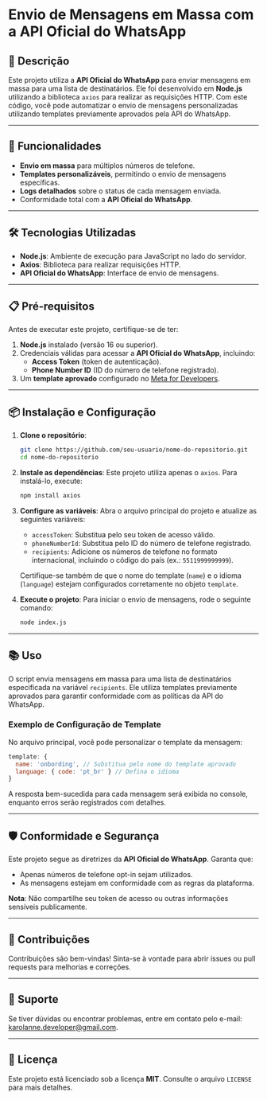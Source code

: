 # Envio de Mensagens em Massa com a API Oficial do WhatsApp

## 📄 Descrição

Este projeto utiliza a **API Oficial do WhatsApp** para enviar mensagens em massa para uma lista de destinatários. Ele foi desenvolvido em **Node.js** utilizando a biblioteca `axios` para realizar as requisições HTTP. Com este código, você pode automatizar o envio de mensagens personalizadas utilizando templates previamente aprovados pela API do WhatsApp.

---

## 🚀 Funcionalidades

- **Envio em massa** para múltiplos números de telefone.
- **Templates personalizáveis**, permitindo o envio de mensagens específicas.
- **Logs detalhados** sobre o status de cada mensagem enviada.
- Conformidade total com a **API Oficial do WhatsApp**.

---

## 🛠️ Tecnologias Utilizadas

- **Node.js**: Ambiente de execução para JavaScript no lado do servidor.
- **Axios**: Biblioteca para realizar requisições HTTP.
- **API Oficial do WhatsApp**: Interface de envio de mensagens.

---

## 📋 Pré-requisitos

Antes de executar este projeto, certifique-se de ter:

1. **Node.js** instalado (versão 16 ou superior).
2. Credenciais válidas para acessar a **API Oficial do WhatsApp**, incluindo:
   - **Access Token** (token de autenticação).
   - **Phone Number ID** (ID do número de telefone registrado).
3. Um **template aprovado** configurado no [Meta for Developers](https://developers.facebook.com/).

---

## 📦 Instalação e Configuração

1. **Clone o repositório**:
   ```bash
   git clone https://github.com/seu-usuario/nome-do-repositorio.git
   cd nome-do-repositorio
   ```

2. **Instale as dependências**:
   Este projeto utiliza apenas o `axios`. Para instalá-lo, execute:
   ```bash
   npm install axios
   ```

3. **Configure as variáveis**:
   Abra o arquivo principal do projeto e atualize as seguintes variáveis:
   - `accessToken`: Substitua pelo seu token de acesso válido.
   - `phoneNumberId`: Substitua pelo ID do número de telefone registrado.
   - `recipients`: Adicione os números de telefone no formato internacional, incluindo o código do país (ex.: `5511999999999`).

   Certifique-se também de que o nome do template (`name`) e o idioma (`language`) estejam configurados corretamente no objeto `template`.

4. **Execute o projeto**:
   Para iniciar o envio de mensagens, rode o seguinte comando:
   ```bash
   node index.js
   ```

---

## 📚 Uso

O script envia mensagens em massa para uma lista de destinatários especificada na variável `recipients`. Ele utiliza templates previamente aprovados para garantir conformidade com as políticas da API do WhatsApp.

### Exemplo de Configuração de Template
No arquivo principal, você pode personalizar o template da mensagem:
```javascript
template: {
  name: 'onbording', // Substitua pelo nome do template aprovado
  language: { code: 'pt_br' } // Defina o idioma
}
```

A resposta bem-sucedida para cada mensagem será exibida no console, enquanto erros serão registrados com detalhes.

---

## 🛡️ Conformidade e Segurança

Este projeto segue as diretrizes da **API Oficial do WhatsApp**. Garanta que:
- Apenas números de telefone opt-in sejam utilizados.
- As mensagens estejam em conformidade com as regras da plataforma.

**Nota**: Não compartilhe seu token de acesso ou outras informações sensíveis publicamente.

---

## 🤝 Contribuições

Contribuições são bem-vindas! Sinta-se à vontade para abrir issues ou pull requests para melhorias e correções.

---

## 📧 Suporte

Se tiver dúvidas ou encontrar problemas, entre em contato pelo e-mail: [karolanne.developer@gmail.com](mailto:karolanne.developer@gmail.com).

---

## 📝 Licença

Este projeto está licenciado sob a licença **MIT**. Consulte o arquivo `LICENSE` para mais detalhes.
